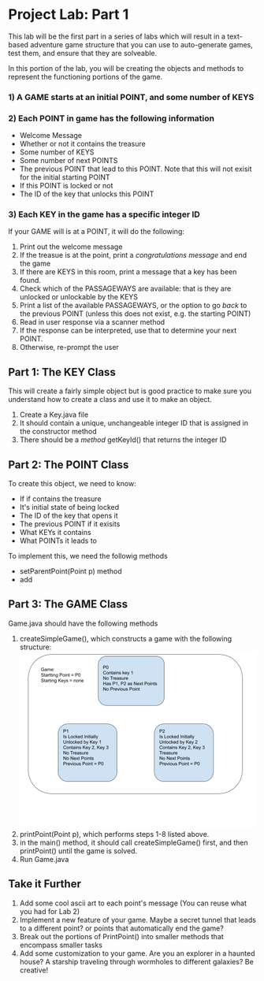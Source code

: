 # Project Lab: Part 1

This lab will be the first part in a series of labs which will result in a text-based adventure game structure that you can use to auto-generate games, test them, and ensure that they are solveable. 

In this portion of the lab, you will be creating the objects and methods to represent the functioning portions of the game. 


### 1) A GAME starts at an initial POINT, and some number of KEYS

### 2) Each POINT in game has the following information
* Welcome Message
* Whether or not it contains the treasure 
* Some number of KEYS
* Some number of next POINTS
* The previous POINT that lead to this POINT. Note that this will not exisit for the initial starting POINT
* If this POINT is locked or not
* The ID of the key that unlocks this POINT

### 3) Each KEY in the game has a specific integer ID


If your GAME will is at a POINT, it will do the following:

1. Print out the welcome message
2. If the treasue is at the point, print a *congratulations message* and end the game
3. If there are KEYS in this room, print a message that a key has been found. 
4. Check which of the PASSAGEWAYS are available: that is they are unlocked or unlockable by the KEYS
5. Print a list of the available PASSAGEWAYS, or the option to go *back* to the previous POINT (unless this does not exist, e.g. the starting POINT)
6. Read in user response via a scanner method
7. If the response can be interpreted, use that to determine your next POINT.
8. Otherwise, re-prompt the user 



## Part 1: The KEY Class
This will create a fairly simple object but is good practice to make sure you understand how to create a class and use it to make an object.
1. Create a Key.java file
2. It should contain a unique, unchangeable integer ID that is assigned in the constructor method
3. There should be a *method* getKeyId() that returns the integer ID

## Part 2: The POINT Class
To create this object, we need to know:
* If if contains the treasure
* It's initial state of being locked
* The ID of the key that opens it
* The previous POINT if it exisits
* What KEYs it contains
* What POINTs it leads to

To implement this, we need the followig methods
* setParentPoint(Point p) method
* add

## Part 3: The GAME Class
Game.java should have the following methods
1. createSimpleGame(), which constructs a game with the following structure:
![image with 3 nodes](drawing.png)
2. printPoint(Point p), which performs steps 1-8 listed above.
3. in the main() method, it should call createSimpleGame() first, and then printPoint() until the game is solved. 
4. Run Game.java


## Take it Further
1. Add some cool ascii art to each point's message (You can reuse what you had for Lab 2)
2. Implement a new feature of your game. Maybe a secret tunnel that leads to a different point? or points that automatically end the game?
3. Break out the portions of PrintPoint() into smaller methods that encompass smaller tasks
4. Add some customization to your game. Are you an explorer in a haunted house? A starship traveling through wormholes to different galaxies? Be creative!

